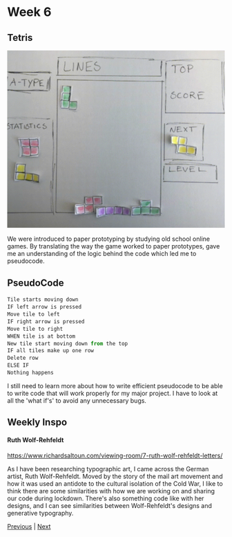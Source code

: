 # Week 6

## Tetris

![gif](https://github.com/KristineGudmundsen/CodeWords/raw/master/SKO/Week_06/Tetris2Gif.gif)

We were introduced to paper prototyping by studying old school online games. By translating the way the game worked to paper prototypes, gave me an understanding of the logic behind the code which led me to pseudocode. 

## PseudoCode

```javascript
Tile starts moving down
IF left arrow is pressed
Move tile to left
IF right arrow is pressed
Move tile to right
WHEN tile is at bottom
New tile start moving down from the top
IF all tiles make up one row
Delete row
ELSE IF
Nothing happens
```

I still need to learn more about how to write efficient pseudocode to be able to write code that will work properly for my major project. I have to look at all the 'what if's' to avoid any unnecessary bugs.


## Weekly Inspo
#### Ruth Wolf-Rehfeldt
https://www.richardsaltoun.com/viewing-room/7-ruth-wolf-rehfeldt-letters/

As I have been researching typographic art, I came across the German artist, Ruth Wolf-Rehfeldt. 
Moved by the story of the mail art movement and how it was used an antidote to the cultural isolation of the Cold War, I like to think there are some similarities with how we are working on and sharing our code during lockdown. There's also something code like with her designs, and I can see similarities between Wolf-Rehfeldt's designs and generative typography. 

[Previous](https://github.com/KristineGudmundsen/CodeWords/tree/master/SKO/Week_05) | [Next](https://github.com/KristineGudmundsen/CodeWords/tree/master/SKO/Week_07)
